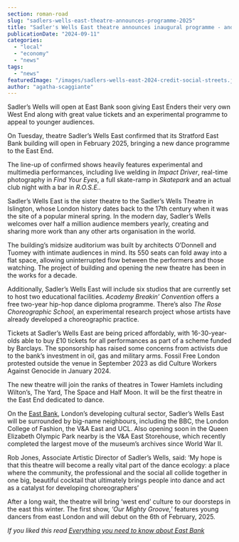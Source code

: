 ```yaml
---
section: roman-road
slug: "sadlers-wells-east-theatre-announces-programme-2025"
title: "Sadler's Wells East theatre announces inaugural programme - and it's affordable"
publicationDate: "2024-09-11"
categories: 
  - "local"
  - "economy"
  - "news"
tags: 
  - "news"
featuredImage: "/images/sadlers-wells-east-2024-credit-social-streets.jpg"
author: "agatha-scaggiante"
---
```


Sadler’s Wells will open at East Bank soon giving East Enders their very own West End along with great value tickets and an experimental programme to appeal to younger audiences.

On Tuesday, theatre Sadler’s Wells East confirmed that its Stratford East Bank building will open in February 2025, bringing a new dance programme to the East End. 

The line-up of confirmed shows heavily features experimental and multimedia performances, including live welding in _Impact Driver_, real-time photography in _Find Your Eyes_, a full skate-ramp in _Skatepark_ and an actual club night with a bar in _R.O.S.E.._

Sadler’s Wells East is the sister theatre to the Sadler’s Wells Theatre in Islington, whose London history dates back to the 17th century when it was the site of a popular mineral spring. In the modern day, Sadler’s Wells welcomes over half a million audience members yearly, creating and sharing more work than any other arts organisation in the world. 

The building’s midsize auditorium was built by architects O’Donnell and Tuomey with intimate audiences in mind. Its 550 seats can fold away into a flat space, allowing uninterrupted flow between the performers and those watching. The project of building and opening the new theatre has been in the works for a decade. 

Additionally, Sadler’s Wells East will include six studios that are currently set to host two educational facilities. _Academy Breakin’ Convention_ offers a free two-year hip-hop dance diploma programme. There’s also _The Rose Choreographic School_, an experimental research project whose artists have already developed a choreographic practice. 

Tickets at Sadler’s Wells East are being priced affordably, with 16-30-year-olds able to buy £10 tickets for all performances as part of a scheme funded by Barclays. The sponsorship has raised some concerns from activists due to the bank’s investment in oil, gas and military arms. Fossil Free London protested outside the venue in September 2023 as did Culture Workers Against Genocide in January 2024.

The new theatre will join the ranks of theatres in Tower Hamlets including Wilton’s, The Yard, The Space and Half Moon. It will be the first theatre in the East End dedicated to dance. 

On the [East Bank](https://romanroadlondon.com/east-bank-everything-you-need-know/), London’s developing cultural sector, Sadler’s Wells East will be surrounded by big-name neighbours, including the BBC, the London College of Fashion, the V&A East and UCL. Also opening soon in the Queen Elizabeth Olympic Park nearby is the V&A East Storehouse, which recently completed the largest move of the museum’s archives since World War II.

Rob Jones, Associate Artistic Director of Sadler’s Wells, said: ‘My hope is that this theatre will become a really vital part of the dance ecology: a place where the community, the professional and the social all collide together in one big, beautiful cocktail that ultimately brings people into dance and act as a catalyst for developing choreographers’

  
After a long wait, the theatre will bring ‘west end’ culture to our doorsteps in the east this winter. The first show, _‘Our Mighty Groove,_’ features young dancers from east London and will debut on the 6th of February, 2025.

_If you liked this read [Everything you need to know about East Bank](https://romanroadlondon.com/east-bank-everything-you-need-know/)_
